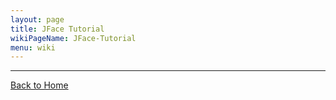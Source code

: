 ```yaml
---
layout: page
title: JFace Tutorial
wikiPageName: JFace-Tutorial
menu: wiki
---
```



***
[Back to Home]({{site.baseurl}}/eclipse.tutorial/wiki/)